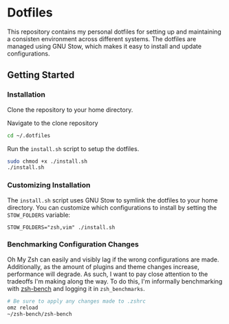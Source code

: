 # Dotfiles

This repository contains my personal dotfiles for setting up and maintaining a consisten environment across different systems. The dotfiles are managed using GNU Stow, which makes it easy to install and update configurations.

## Getting Started

### Installation

Clone the repository to your home directory.

Navigate to the clone repository

```bash
cd ~/.dotfiles
```

Run the `install.sh` script to setup the dotfiles.

```bash
sudo chmod +x ./install.sh
./install.sh
```

### Customizing Installation

The `install.sh` script uses GNU Stow to symlink the dotfiles to your home directory. You can customize which configurations to install by setting the `STOW_FOLDERS` variable:

```shell
STOW_FOLDERS="zsh,vim" ./install.sh
```

### Benchmarking Configuration Changes

Oh My Zsh can easily and visibly lag if the wrong configurations are made. Additionally, as the amount of plugins and theme changes increase, performance will degrade. As such, I want to pay close attention to the tradeoffs I'm making along the way. To do this, I'm informally benchmarking with [zsh-bench](https://github.com/romkatv/zsh-bench) and logging it in `zsh_benchmarks`.

```bash
# Be sure to apply any changes made to .zshrc
omz reload
~/zsh-bench/zsh-bench
```
